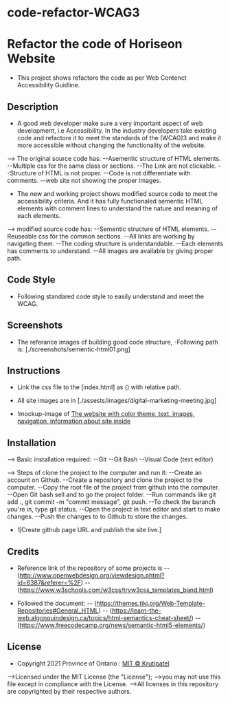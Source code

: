 # code-refactor-WCAG3

# Refactor the code of Horiseon Website

* This project shows refactore the code as per Web Contenct Accessibility Guidline.

## Description

* A good web developer make sure a very important aspect of web development, i.e Accessibility. In the industry  developers take existing code and refactore it to meet the standards of the (WCAG)3 and make it more accessible without changing the functionality of the website.

--> The original source code has:
    --Asementic structure of HTML elements. 
    --Multiple css for the same class or sections. 
    --The Link are not clickable.
    --Structure of HTML is not proper.
    --Code is not differentiate with comments.
    --web site not showing the proper images.

* The new and working project shows modified source code to meet the accessibility criteria. And it has fully functionaled sementic HTML elements with comment lines to understand the nature and meaning of each elements.

--> modified source code has:
    --Sementic structure of HTML elements.
    --Reuseable css for the common sections.
    --All links are working by navigating them.
    --The coding structure is understandable.
    --Each elements has comments to understand.
    --All images are available by giving proper path.

## Code Style

* Following standared code style to easily understand and meet the WCAG.

## Screenshots

* The referance images of building good code structure,
   -Following path is: [./screenshots/sementic-html01.png]

## Instructions

* Link the css file to the [index.html] as (<link rel="stylesheet" href="./assets/css/style.css">) with relative path.

* All site images are in [./assests/images/digital-marketing-meeting.jpg]

* !mockup-image of [The website with color theme, text, images, navigation, information about site inside](./mockup-image/01-html-css-git-homework-demo.png)

## Installation

--> Basic installation required:
    --Git
    --Git Bash
    --Visual Code (text editor)

--> Steps of clone the project to the computer and run it:
    --Create an account on Github.
    --Create a repository and clone the project to the computer.
    --Copy the root file of the project from github into the computer.
    --Open Git bash sell and to go the project folder.
    --Run commands like git add ., git commit -m "commit message", git push.
    --To check the baranch you're in, type git status.
    --Open the project in text editor and start to make changes.
    --Push the changes to to Github to store the changes.

* ![Create github page URL and publish the site live.]

## Credits

* Reference link of the repository of some projects is 
  -- (http://www.openwebdesign.org/viewdesign.phtml?id=6387&referer=%2F)
  -- (https://www.w3schools.com/w3css/tryw3css_templates_band.html)

* Followed the document: 
  -- (https://themes.tiki.org/Web-Template-Repositories#General_HTML)
  -- (https://learn-the-web.algonquindesign.ca/topics/html-semantics-cheat-sheet/)
  -- (https://www.freecodecamp.org/news/semantic-html5-elements/)

## License

* Copyright 2021 Province of Ontario : [MIT © Krutipatel](License)

-->Licensed under the MIT License (the "License");
-->you may not use this file except in compliance with the License.
-->All licenses in this repository are copyrighted by their respective authors.